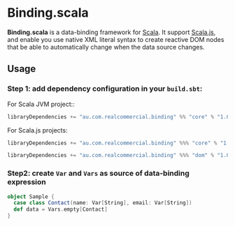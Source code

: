 # Binding.scala

**Binding.scala** is a data-binding framework for [Scala](http://www.scala-lang.org/). It support [Scala.js](http://www.scala-js.org/), and enable you use native XML literal syntax to create reactive DOM nodes that be able to automatically change when the data source changes.

## Usage

### Step 1: add dependency configuration in your `build.sbt`:

For Scala JVM project::

``` scala
libraryDependencies += "au.com.realcommercial.binding" %% "core" % "1.0.1"
```

For Scala.js projects:

``` scala
libraryDependencies += "au.com.realcommercial.binding" %%% "core" % "1.0.1"

libraryDependencies += "au.com.realcommercial.binding" %%% "dom" % "1.0.1"
```

### Step2: create `Var` and `Vars` as source of data-binding expression

``` scala
object Sample {
  case class Contact(name: Var[String], email: Var[String])
  def data = Vars.empty[Contact]
}
```

